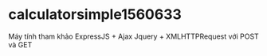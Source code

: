 # calculatorsimple1560633
Máy tính tham khảo ExpressJS + Ajax Jquery + XMLHTTPRequest với POST và GET
